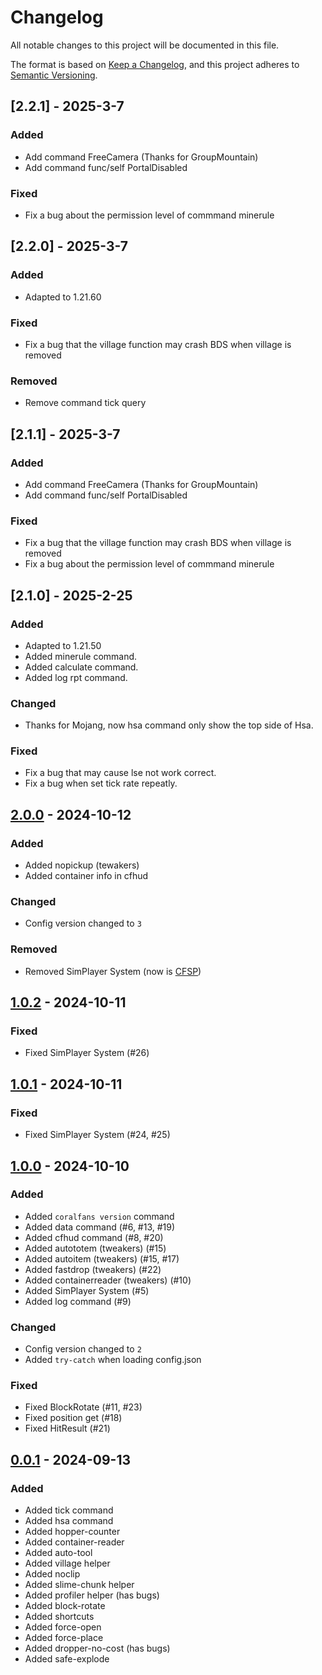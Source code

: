 # Changelog

All notable changes to this project will be documented in this file.

The format is based on [Keep a Changelog](https://keepachangelog.com/en/1.0.0/),
and this project adheres to [Semantic Versioning](https://semver.org/spec/v2.0.0.html).

## [2.2.1] - 2025-3-7

### Added

+ Add command FreeCamera (Thanks for GroupMountain)
+ Add command func/self PortalDisabled

### Fixed

+ Fix a bug about the permission level of commmand minerule

## [2.2.0] - 2025-3-7

### Added

+ Adapted to 1.21.60

### Fixed

+ Fix a bug that the village function may crash BDS when village is removed

### Removed

+ Remove command tick query

## [2.1.1] - 2025-3-7

### Added

+ Add command FreeCamera (Thanks for GroupMountain)
+ Add command func/self PortalDisabled

### Fixed

+ Fix a bug that the village function may crash BDS when village is removed
+ Fix a bug about the permission level of commmand minerule

## [2.1.0] - 2025-2-25

### Added

+ Adapted to 1.21.50
+ Added minerule command.
+ Added calculate command.
+ Added log rpt command.

### Changed

+ Thanks for Mojang, now hsa command only show the top side of Hsa.

### Fixed

+ Fix a bug that may cause lse not work correct.
+ Fix a bug when set tick rate repeatly.

## [2.0.0] - 2024-10-12

### Added

+ Added nopickup (tewakers)
+ Added container info in cfhud

### Changed

+ Config version changed to `3`

### Removed

+ Removed SimPlayer System (now is [CFSP](https://github.com/CoralFans-Dev/CFSP))

## [1.0.2] - 2024-10-11

### Fixed

+ Fixed SimPlayer System (#26)

## [1.0.1] - 2024-10-11

### Fixed

+ Fixed SimPlayer System (#24, #25)

## [1.0.0] - 2024-10-10

### Added

+ Added `coralfans version` command
+ Added data command (#6, #13, #19)
+ Added cfhud command (#8, #20)
+ Added autototem (tweakers) (#15)
+ Added autoitem (tweakers) (#15, #17)
+ Added fastdrop (tweakers) (#22)
+ Added containerreader (tweakers) (#10)
+ Added SimPlayer System (#5)
+ Added log command (#9)

### Changed

+ Config version changed to `2`
+ Added `try-catch` when loading config.json

### Fixed

+ Fixed BlockRotate (#11, #23)
+ Fixed position get (#18)
+ Fixed HitResult (#21)

## [0.0.1] - 2024-09-13

### Added

+ Added tick command
+ Added hsa command
+ Added hopper-counter
+ Added container-reader
+ Added auto-tool
+ Added village helper
+ Added noclip
+ Added slime-chunk helper
+ Added profiler helper (has bugs)
+ Added block-rotate
+ Added shortcuts
+ Added force-open
+ Added force-place
+ Added dropper-no-cost (has bugs)
+ Added safe-explode

[2.0.0]: https://github.com/CoralFans-Dev/CoralFans/compare/v1.0.2...v2.0.0
[1.0.2]: https://github.com/CoralFans-Dev/CoralFans/compare/v1.0.1...v1.0.2
[1.0.1]: https://github.com/CoralFans-Dev/CoralFans/compare/v1.0.0...v1.0.1
[1.0.0]: https://github.com/CoralFans-Dev/CoralFans/compare/v0.0.1...v1.0.0
[0.0.1]: https://github.com/CoralFans-Dev/CoralFans/releases/tag/v0.0.1
